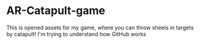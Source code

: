 # AR-Catapult-game
This is opened assets for my game, where you can throw sheels in targets by catapult!
I'm trying to understand how GitHub works
